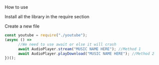 How to use

Install all the library in the require section

Create a new file
```javascript
const youtube = require("./youtube");
(async () =>
      //We need to use await or else it will crash
      await AudioPlayer.stream("MUSIC NAME HERE"); //Method 1
      await AudioPlayer.playDownload("MUSIC NAME HERE"); //Method 2
})();
```
